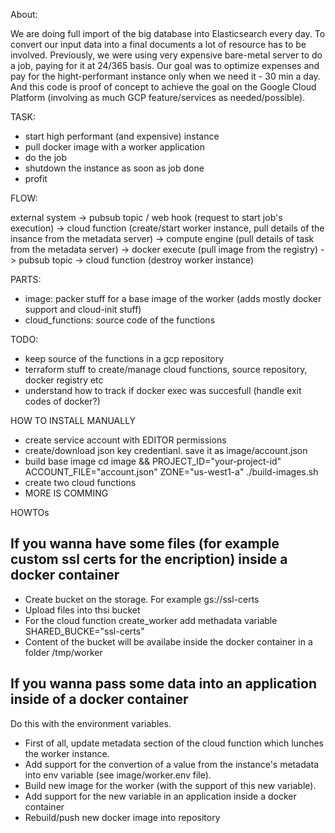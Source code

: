 About:

We are doing full import of the big database into Elasticsearch every day. To convert our input data into a final documents a lot of resource has to be involved. Previously, we were using very expensive bare-metal server to do a job, paying for it at 24/365 basis. Our goal was to optimize expenses and pay for the hight-performant instance only when we need it - 30 min a day. And this code is proof of concept to achieve the goal on the Google Cloud Platform (involving as much GCP feature/services as needed/possible).

TASK:

- start high performant (and expensive) instance
- pull docker image with a worker application
- do the job
- shutdown the instance as soon as job done
- profit

FLOW:

external system -> pubsub topic / web hook (request to start job's execution) -> cloud function (create/start worker instance, pull details of the insance from the metadata server) -> compute engine (pull details of task from the metadata server) -> docker execute (pull image from the registry) -> pubsub topic -> cloud function (destroy worker instance)

PARTS:

- image: packer stuff for a base image of the worker (adds mostly docker support and cloud-init stuff)
- cloud_functions: source code of the functions

TODO:

- keep source of the functions in a gcp repository 
- terraform stuff to create/manage cloud functions, source repository, docker registry etc
- understand how to track if docker exec was succesfull (handle exit codes of docker?)

HOW TO INSTALL MANUALLY

- create service account with EDITOR permissions
- create/download json key credentianl. save it as image/account.json
- build base image cd image && PROJECT_ID="your-project-id" ACCOUNT_FILE="account.json" ZONE="us-west1-a" ./build-images.sh
- create two cloud functions
- MORE IS COMMING

HOWTOs

## If you wanna have some files (for example custom ssl certs for the encription) inside a docker container

- Create bucket on the storage. For example gs://ssl-certs
- Upload files into thsi bucket
- For the cloud function create_worker add methadata variable SHARED_BUCKE="ssl-certs"
- Content of the bucket will be availabe inside the docker container in a folder /tmp/worker

## If you wanna pass some data into an application inside of a docker container

Do this with the environment variables. 

- First of all, update metadata section of the cloud function which lunches the worker instance. 
- Add support for the convertion of a value from the instance's metadata into env variable (see image/worker.env file).
- Build new image for the worker (with the support of this new variable). 
- Add support for the new variable in an application inside a docker container
- Rebuild/push new docker image into repository

